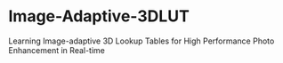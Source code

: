 # Image-Adaptive-3DLUT
Learning Image-adaptive 3D Lookup Tables for High Performance Photo Enhancement in Real-time

